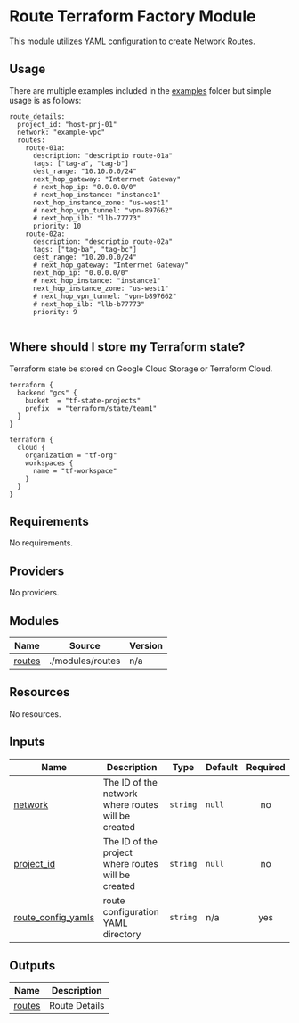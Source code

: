 # Route Terraform Factory Module
This module utilizes YAML configuration to create Network Routes.

## Usage
There are multiple examples included in the [examples](./examples/) folder but simple usage is as follows:

```
route_details:
  project_id: "host-prj-01"
  network: "example-vpc"
  routes:
    route-01a:
      description: "descriptio route-01a"
      tags: ["tag-a", "tag-b"]
      dest_range: "10.10.0.0/24"
      next_hop_gateway: "Interrnet Gateway"
      # next_hop_ip: "0.0.0.0/0"
      # next_hop_instance: "instance1"
      next_hop_instance_zone: "us-west1"
      # next_hop_vpn_tunnel: "vpn-897662"
      # next_hop_ilb: "llb-77773"
      priority: 10
    route-02a:
      description: "descriptio route-02a"
      tags: ["tag-ba", "tag-bc"]
      dest_range: "10.20.0.0/24"
      # next_hop_gateway: "Interrnet Gateway"
      next_hop_ip: "0.0.0.0/0"
      # next_hop_instance: "instance1"
      next_hop_instance_zone: "us-west1"
      # next_hop_vpn_tunnel: "vpn-b897662"
      # next_hop_ilb: "llb-b77773"
      priority: 9


```
## Where should I store my Terraform state?

Terraform state be stored on Google Cloud Storage or Terraform Cloud.

```hcl
terraform {
  backend "gcs" {
    bucket  = "tf-state-projects"
    prefix  = "terraform/state/team1"
  }
}

terraform {
  cloud {
    organization = "tf-org"
    workspaces {
      name = "tf-workspace"
    }
  }
}

```

<!-- BEGIN_TF_DOCS -->
## Requirements

No requirements.

## Providers

No providers.

## Modules

| Name | Source | Version |
|------|--------|---------|
| <a name="module_routes"></a> [routes](#module\_routes) | ./modules/routes | n/a |

## Resources

No resources.

## Inputs

| Name | Description | Type | Default | Required |
|------|-------------|------|---------|:--------:|
| <a name="input_network"></a> [network](#input\_network) | The ID of the network where routes will be created | `string` | `null` | no |
| <a name="input_project_id"></a> [project\_id](#input\_project\_id) | The ID of the project where routes will be created | `string` | `null` | no |
| <a name="input_route_config_yamls"></a> [route\_config\_yamls](#input\_route\_config\_yamls) | route configuration YAML directory | `string` | n/a | yes |

## Outputs

| Name | Description |
|------|-------------|
| <a name="output_routes"></a> [routes](#output\_routes) | Route Details |
<!-- END_TF_DOCS -->